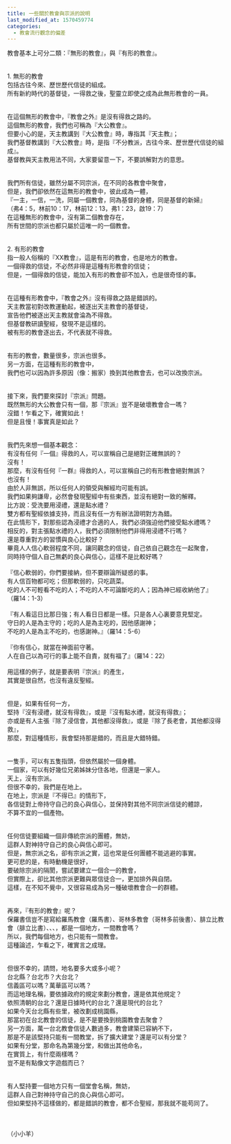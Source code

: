 ```yaml
---
title: 一些關於教會與宗派的說明
last_modified_at: 1570459774
categories:
  - 教會流行觀念的偏差
---
```


<div>教會基本上可分二類：『無形的教會』，與『有形的教會』。</div>

<div>&nbsp;</div>

<div>&nbsp;</div>

<div>1.<span style="white-space:pre"> </span>無形的教會</div>

<div>包括古往今來、歷世歷代信徒的組成。</div>

<div>所有新約時代的基督徒，一得救之後，聖靈立即使之成為此無形教會的一員。</div>

<div>&nbsp;</div>

<div>&nbsp;</div>

<div>在這個無形的教會中，『教會之外』是沒有得救之路的。</div>

<div>這個無形的教會，我們也可稱為『大公教會』。</div>

<div>但要小心的是，天主教講到『大公教會』時，專指其『天主教』；</div>

<div>我們基督教講到『大公教會』時，是指『不分教派，古往今來、歷世歷代信徒的組成』。</div>

<div>基督教與天主教用法不同，大家要留意一下，不要誤解對方的意思。</div>

<div>&nbsp;</div>

<div>&nbsp;</div>

<div>我們所有信徒，雖然分屬不同宗派，在不同的各教會中聚會，</div>

<div>但是，我們卻依然在這無形的教會中，彼此成為一體，</div>

<div>『一主，一信，一洗，同屬一個教會，同為基督的身體，同是基督的新婦』</div>

<div>（弗4：5，林前10：17，林前12：13，弗1：23，啟19：7）</div>

<div>在這種無形的教會中，沒有第二個教會存在，</div>

<div>所有世間的宗派也都只屬於這唯一的一個教會。</div>

<div>&nbsp;</div>

<div>&nbsp;</div>

<div>2.<span style="white-space:pre"> </span>有形的教會</div>

<div>指一般人俗稱的『XX教會』，這是有形的教會，也是地方的教會。</div>

<div>一個得救的信徒，不必然非得是這種有形教會的信徒；</div>

<div>但是，一個得救的信徒，能加入有形的教會卻不加入，也是很奇怪的事。</div>

<div>&nbsp;</div>

<div>&nbsp;</div>

<div>在這種有形教會中，『教會之外』沒有得救之路是錯誤的。</div>

<div>天主教當初對改教運動起，被逐出天主教會的基督徒，</div>

<div>宣告他們被逐出天主教就會淪為不得救。</div>

<div>但基督教研讀聖經，發現不是這樣的。</div>

<div>被有形的教會逐出去，不代表就不得救。</div>

<div>&nbsp;</div>

<div>&nbsp;</div>

<div>有形的教會，數量很多，宗派也很多。</div>

<div>另一方面，在這種有形的教會中，</div>

<div>我們也可以因為許多原因（像：搬家）換到其他教會去，也可以改換宗派。</div>

<div>&nbsp;</div>

<div>&nbsp;</div>

<div>接下來，我們要來探討『宗派』問題。</div>

<div>既然無形的大公教會只有一個，那『宗派』豈不是破壞教會合一嗎？</div>

<div>沒錯！乍看之下，確實如此！</div>

<div>但是且慢！事實真是如此？</div>

<div>&nbsp;</div>

<div>&nbsp;</div>

<div>我們先來想一個基本觀念：</div>

<div>有沒有任何『一個』得救的人，可以宣稱自己是絕對正確無誤的？</div>

<div>沒有！</div>

<div>那麼，有沒有任何『一群』得救的人，可以宣稱自己的有形教會絕對無誤？</div>

<div>也沒有！</div>

<div>由於人非無誤，所以任何人的領受與解經均可能有誤。</div>

<div>我們如果夠謙卑，必然會發現聖經中有些東西，並沒有絕對一致的解釋。</div>

<div>比方說：受洗要用浸禮，還是點水禮？</div>

<div>雙方都有聖經依據支持，而且沒有任一方有辦法證明對方為錯。</div>

<div>在此情形下，對那些認為浸禮才合適的人，我們必須強迫他們接受點水禮嗎？</div>

<div>相反的，對主張點水禮的人，我們必須限制他們非得用浸禮不行嗎？</div>

<div>還是尊重對方的習慣與良心比較好？</div>

<div>畢竟人人信心軟弱程度不同，讓同觀念的信徒，自己依自己觀念在一起聚會，</div>

<div>同時持守個人自己無虧的良心與信心，這樣不是比較好嗎？</div>

<div>&nbsp;</div>

<div>『信心軟弱的，你們要接納，但不要辯論所疑惑的事。</div>

<div>有人信百物都可吃；但那軟弱的，只吃蔬菜。</div>

<div>吃的人不可輕看不吃的人；不吃的人不可論斷吃的人；因為神已經收納他了』</div>

<div>（羅14：1-3）</div>

<div>&nbsp;</div>

<div>『有人看這日比那日強；有人看日日都是一樣。只是各人心裏要意見堅定。</div>

<div>守日的人是為主守的；吃的人是為主吃的，因他感謝神；</div>

<div>不吃的人是為主不吃的，也感謝神。』（羅14：5-6）</div>

<div>&nbsp;</div>

<div>『你有信心，就當在神面前守著。</div>

<div>人在自己以為可行的事上能不自責，就有福了』（羅14：22）</div>

<div>&nbsp;</div>

<div>用這樣的例子，就是要表明『宗派』的產生，</div>

<div>其實是很自然，也沒有違反聖經。</div>

<div>&nbsp;</div>

<div>&nbsp;</div>

<div>但是，如果有任何一方，</div>

<div>堅持『沒有浸禮，就沒有得救』，或是『沒有點水禮，就沒有得救』；</div>

<div>亦或是有人主張『除了浸信會，其他都沒得救』，或是『除了長老會，其他都沒得救』，</div>

<div>那麼，對這種情形，我會堅持那是錯的，而且是大錯特錯。</div>

<div>&nbsp;</div>

<div>&nbsp;</div>

<div>一隻手，可以有五隻指頭，但依然屬於一個身體。</div>

<div>一個家，可以有好幾位兄弟姊妹分住各地，但還是一家人。</div>

<div>天上，沒有宗派。</div>

<div>但很不幸的，我們是在地上。</div>

<div>在地上，宗派是『不得已』的情形下，</div>

<div>各信徒對上帝持守自己的良心與信心，並保持對其他不同宗派信徒的體諒，</div>

<div>不算不宜的一個產物。</div>

<div>&nbsp;</div>

<div>&nbsp;</div>

<div>任何信徒要組織一個非傳統宗派的團體，無妨，</div>

<div>這群人對神持守自己的良心與信心即可。</div>

<div>但是，無宗派之名，卻有宗派之實，這也常是任何團體不能逃避的事實。</div>

<div>更可悲的是，有時動機是很好，</div>

<div>要破除宗派的隔閡，嘗試要建立一個合一的教會，</div>

<div>但實際上，卻比其他宗派更難與眾信徒合一，更加排外與自閉。</div>

<div>這樣，在不知不覺中，又很容易成為另一種破壞教會合一的群體。</div>

<div>&nbsp;</div>

<div>&nbsp;</div>

<div>再來，『有形的教會』呢？</div>

<div>保羅書信豈不是寫給羅馬教會（羅馬書）、哥林多教會（哥林多前後書）、腓立比教會（腓立比書）、、、，都是一個地方，一間教會嗎？</div>

<div>所以，我們每個地方，也只能有一間教會。</div>

<div>這種論述，乍看之下，確實言之成理。</div>

<div>&nbsp;</div>

<div>&nbsp;</div>

<div>但很不幸的，請問，地名要多大或多小呢？</div>

<div>台北縣？台北市？大台北？</div>

<div>信義區可以嗎？萬華區可以嗎？</div>

<div>而這地理名稱，要依據政府的規定來劃分教會，還是依其他規定？</div>

<div>依照清朝的台北？還是日據時代的台北？還是現代的台北？</div>

<div>如果今天台北縣有些里，被改劃成桃園縣，</div>

<div>那當初在台北教會的信徒，是不是要換到桃園教會去聚會？</div>

<div>另一方面，萬一台北教會信徒人數過多，教會建築已容納不下，</div>

<div>那是不是該堅持只能有一間教堂，拆了擴大建堂？還是可以有分堂？</div>

<div>如果有分堂，那命名為第幾分堂，和做出其他命名，</div>

<div>在實質上，有什麼兩樣嗎？</div>

<div>豈不是有點像文字遊戲而已？</div>

<div>&nbsp;</div>

<div>&nbsp;</div>

<div>有人堅持要一個地方只有一個堂會名稱，無妨，</div>

<div>這群人自己對神持守自己的良心與信心即可。</div>

<div>但如果堅持不這樣做的，都是錯誤的教會，都不合聖經，那我就不能苟同了。</div>

<div>&nbsp;</div>

<div>&nbsp;</div>

<div>&nbsp;</div>

<div>（小小羊）</div>

